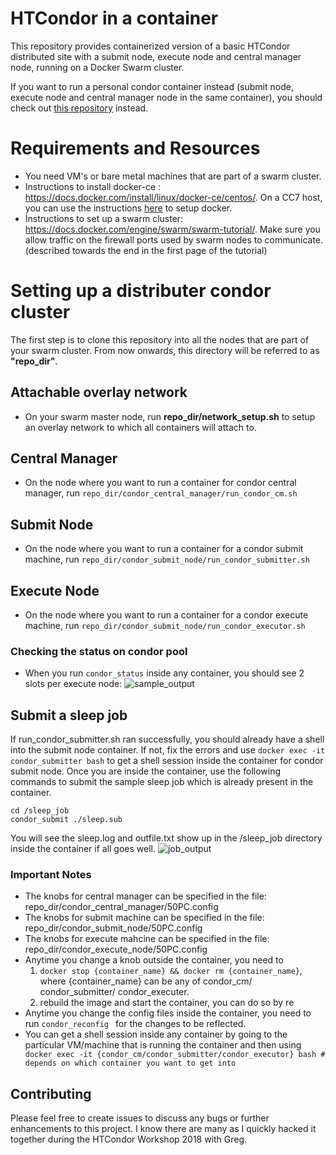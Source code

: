 # HTCondor in a container
This repository provides containerized version of a basic HTCondor distributed site with a submit node, execute node and central manager node, running on a Docker Swarm cluster.

If you want to run a personal condor container instead (submit node, execute node and central manager node in the same container), you should check out [this repository](https://github.com/maany/personal_condor_docker) instead.

# Requirements and Resources
- You need VM's or bare metal machines that are part of a swarm cluster.
- Instructions to install docker-ce : https://docs.docker.com/install/linux/docker-ce/centos/. On a CC7 host, you can use the instructions [here](https://github.com/WLCG-Lightweight-Sites/wlcg_lightweight_site_ce_cream/blob/master/yaim/README.md) to setup docker.
- Instructions to set up a swarm cluster: https://docs.docker.com/engine/swarm/swarm-tutorial/. Make sure you allow traffic on  the firewall ports used by swarm nodes to communicate. (described towards the end in the first page of the tutorial)

# Setting up a distributer condor cluster

The first step is to clone this repository into all the nodes that are part of your swarm cluster. From now onwards, this directory will be referred to as **"repo_dir"**.

## Attachable overlay network
- On your swarm master node, run **repo_dir/network_setup.sh** to setup an overlay network to which all containers will attach to.

## Central Manager
- On the node where you want to run a container for condor central manager, run 
```repo_dir/condor_central_manager/run_condor_cm.sh```

## Submit Node
- On the node where you want to run a container for a condor submit machine, run 
```repo_dir/condor_submit_node/run_condor_submitter.sh```

## Execute Node 
- On the node where you want to run a container for a condor execute machine, run 
```repo_dir/condor_submit_node/run_condor_executor.sh```

### Checking the status on condor pool
- When you run `condor_status` inside any container, you should see 2 slots per execute node:
![sample_output](https://i.snag.gy/1hq2FA.jpg)

## Submit a sleep job
If run_condor_submitter.sh ran successfully, you should already have a shell into the submit node container. If not, fix the errors and use `docker exec -it condor_submitter bash` to get a shell session inside the container for condor submit node. Once you are inside the container, use the following commands to submit the sample sleep job which is already present in the container.
``` 
cd /sleep_job
condor_submit ./sleep.sub 
```
You will see the sleep.log and outfile.txt show up in the /sleep_job directory inside the container if all goes well.
![job_output](https://snag.gy/8HFS3j.jpg)
### Important Notes

- The knobs for central manager can be specified in the file: repo_dir/condor_central_manager/50PC.config
- The knobs for submit machine can be specified in the file: repo_dir/condor_submit_node/50PC.config
- The knobs for execute mahcine can be specified in the file: repo_dir/condor_execute_node/50PC.config
- Anytime you change a knob outside the container, you need to 
  1. `docker stop {container_name} && docker rm {container_name}`, where {container_name} can be any of condor_cm/ condor_submitter/ condor_executer. 
  1. rebuild the image and start the container, you can do so by re
- Anytime you change the config files inside the container, you need to run ```condor_reconfig ``` for the changes to be reflected.
- You can get a shell session inside any container by going to the particular VM/machine that is running the container and then using 
` docker exec -it {condor_cm/condor_submitter/condor_executor} bash # depends on which container you want to get into`

## Contributing
Please feel free to create issues to discuss any bugs or further enhancements to this project. I know there are many as I quickly hacked it together during the HTCondor Workshop 2018 with Greg.
